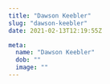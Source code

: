 ```yaml
---
title: "Dawson Keebler"
slug: "dawson-keebler"
date: 2021-02-13T12:19:55Z

meta:
  name: "Dawson Keebler"
  dob: ""
  image: ""
---
```


